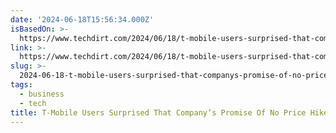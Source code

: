 ```yaml
---
date: '2024-06-18T15:56:34.000Z'
isBasedOn: >-
  https://www.techdirt.com/2024/06/18/t-mobile-users-surprised-that-companys-promise-of-no-price-hikes-wasnt-real/
link: >-
  https://www.techdirt.com/2024/06/18/t-mobile-users-surprised-that-companys-promise-of-no-price-hikes-wasnt-real/
slug: >-
  2024-06-18-t-mobile-users-surprised-that-companys-promise-of-no-price-hikes-wasnt-re
tags:
  - business
  - tech
title: T-Mobile Users Surprised That Company’s Promise Of No Price Hikes Wasn’t Re
---
```

 

